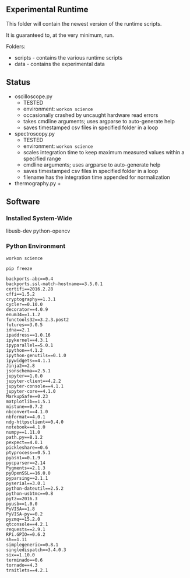 ## Experimental Runtime

This folder will contain the newest version of the runtime scripts.

It is guaranteed to, at the very minimum, run.

Folders:

+ scripts - contains the various runtime scripts
+ data - contains the experimental data


## Status

+ oscilloscope.py
  + TESTED
  + environment: `workon science`
  + occasionally crashed by uncaught hardware read errors
  + takes cmdline arguments; uses argparse to auto-generate help
  + saves timestamped csv files in specified folder in a loop
+ spectroscopy.py
  + TESTED
  + environment: `workon science`
  + scales integration time to keep maximum measured values within a specified range
  + cmdline arguments; uses argparse to auto-generate help
  + saves timestamped csv files in specified folder in a loop
  + filename has the integration time appended for normalization
+ thermography.py
  + 




## Software

### Installed System-Wide

libusb-dev python-opencv

### Python Environment

`workon science`

`pip freeze`

    backports-abc==0.4
    backports.ssl-match-hostname==3.5.0.1
    certifi==2016.2.28
    cffi==1.5.2
    cryptography==1.3.1
    cycler==0.10.0
    decorator==4.0.9
    enum34==1.1.2
    functools32==3.2.3.post2
    futures==3.0.5
    idna==2.1
    ipaddress==1.0.16
    ipykernel==4.3.1
    ipyparallel==5.0.1
    ipython==4.1.2
    ipython-genutils==0.1.0
    ipywidgets==4.1.1
    Jinja2==2.8
    jsonschema==2.5.1
    jupyter==1.0.0
    jupyter-client==4.2.2
    jupyter-console==4.1.1
    jupyter-core==4.1.0
    MarkupSafe==0.23
    matplotlib==1.5.1
    mistune==0.7.2
    nbconvert==4.1.0
    nbformat==4.0.1
    ndg-httpsclient==0.4.0
    notebook==4.1.0
    numpy==1.11.0
    path.py==8.1.2
    pexpect==4.0.1
    pickleshare==0.6
    ptyprocess==0.5.1
    pyasn1==0.1.9
    pycparser==2.14
    Pygments==2.1.3
    pyOpenSSL==16.0.0
    pyparsing==2.1.1
    pyserial==3.0.1
    python-dateutil==2.5.2
    python-usbtmc==0.8
    pytz==2016.3
    pyusb==1.0.0
    PyVISA==1.8
    PyVISA-py==0.2
    pyzmq==15.2.0
    qtconsole==4.2.1
    requests==2.9.1
    RPi.GPIO==0.6.2
    sh==1.11
    simplegeneric==0.8.1
    singledispatch==3.4.0.3
    six==1.10.0
    terminado==0.6
    tornado==4.3
    traitlets==4.2.1

